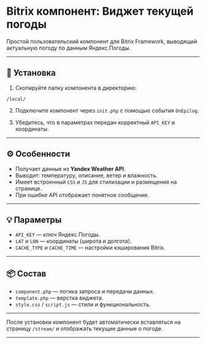 # Bitrix компонент: Виджет текущей погоды

Простой пользовательский компонент для Bitrix Framework, выводящий актуальную погоду по данным Яндекс.Погоды.

---

## 🚀 Установка

1. Скопируйте папку компонента в директорию:
```
/local/
```

2. Подключите компонент через `init.php` с помощью события `OnEpilog`.

3. Убедитесь, что в параметрах передан корректный `API_KEY` и координаты.

---

## ⚙️ Особенности

- Получает данные из **Yandex Weather API**.
- Выводит: температуру, описание, ветер и влажность.
- Имеет встроенный `CSS` и `JS` для стилизации и размещения на странице.
- При ошибке API отображает понятное сообщение.

---

## 💡 Параметры

- `API_KEY` — ключ Яндекс.Погоды.
- `LAT` и `LON` — координаты (широта и долгота).
- `CACHE_TYPE` и `CACHE_TIME` — настройки кэширования Bitrix.

---

## 📦 Состав

- `component.php` — логика запроса и передачи данных.
- `template.php` — верстка виджета.
- `style.css` / `script.js` — стили и функциональность.

---

После установки компонент будет автоматически вставляться на страницу `/stream/` и отображать текущие данные о погоде.

---
